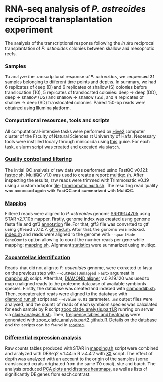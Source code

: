 # RNA-seq analysis of *P. astreoides* reciprocal transplantation experiment

The analysis of the transcriptional response following the *in situ* reciprocal transplantation of *P. astreoides* colonies between shallow and mesophotic reefs.

### Samples
To analyze the transcriptional response of *P. astreoides*, we sequenced 31 samples belonging to different time points and depths. In summary, we had 6 replicates of deep (D) and 6 replicates of shallow (S) colonies before translocation (T0), 5 replicates of translocated colonies: deep &rarr; deep (DD), deep &rarr; shallow (DS) and shallow &rarr; shallow (SS), and 4 replicates of shallow &rarr; deep (SD) translocated colonies. Paired 150-bp reads were obtained using Illumina platform. 

### Computational resources, tools and scripts
All computational-intensive tasks were performed on [Hive2](https://hivehpc.haifa.ac.il/) computer cluster of the Faculty of Natural Sciences at University of Haifa. Necessary tools were installed locally through miniconda using [this](https://docs.vultr.com/how-to-install-miniconda-on-ubuntu-22-04) guide. For each task, a slurm script was created and executed via `sbatch`. 

### [Quality control and filtering](https://github.com/talimass/Cayman-translocation/tree/main/RNAseq_analysis/QC_Filtering) 
The initial QC analysis of raw data was performed using FastQC v0.12.1: [fastqc.sh](https://github.com/talimass/Cayman-translocation/blob/main/RNAseq_analysis/QC_Filtering/fastqc.sh). MultiQC v1.0 was used to create a report: [multiqc.sh](https://github.com/talimass/Cayman-translocation/blob/main/RNAseq_analysis/QC_Filtering/multiqc.sh). After inspecting the results, raw reads were trimmed with Trimmomatic v0.39 using a custom adaptor [file](https://github.com/talimass/Cayman-translocation/blob/main/RNAseq_analysis/QC_Filtering/Sequencing_adaptors.fasta): [trimmomatic.multi.sh](https://github.com/talimass/Cayman-translocation/blob/main/RNAseq_analysis/QC_Filtering/trimmomatic.multi.sh). The resulting read quality was accessed again with FastQC and summarized with MultiQC. 

### [Mapping](https://github.com/talimass/Cayman-translocation/tree/main/RNAseq_analysis/Mapping)
Filtered reads were aligned to *P. astreoides* genome [SRR19144705](https://www.ncbi.nlm.nih.gov/sra/?term=SRR19144705) using STAR v2.7.10b mapper. Firstly, genome index was created using genome fasta file and gff3 [annotation](https://osf.io/f7sc5) file. For that, gff3 file was converted to gtf using gffread v0.12.7: [gffread.sh](https://github.com/talimass/Cayman-translocation/blob/main/RNAseq_analysis/Mapping/gffread.sh). After that, the genome was indexed: [index.sh](https://github.com/talimass/Cayman-translocation/blob/main/RNAseq_analysis/Mapping/index.sh) and reads were aligned to the genome with  `--quantMode GeneCounts` option allowing to count the number reads per gene while mapping: [mapping.sh](https://github.com/talimass/Cayman-translocation/blob/main/RNAseq_analysis/Mapping/mapping.sh). Alignment [statistics](https://github.com/talimass/Cayman-translocation/blob/main/RNAseq_analysis/Mapping/results/multiqc.star_report.html) were summarized using multiqc.   

### [Zooxantellae identification](https://github.com/talimass/Cayman-translocation/tree/main/RNAseq_analysis/Zoox_identification)
Reads, that did not align to *P. astreoides* genome, were extracted to fasta on the previous step with `--outReadsUnmapped Fastx` argument in [mapping.sh](https://github.com/talimass/Cayman-translocation/blob/main/RNAseq_analysis/Mapping/mapping.sh) script. After that, [DIAMOND aligner](https://github.com/bbuchfink/diamond) v.0.9.19.120 was used to map unaligned reads to the proteome database of available symbionts species. Firstly, the database was created and indexed with [diamonddb.sh](https://github.com/talimass/Cayman-translocation/blob/main/RNAseq_analysis/Zoox_identification/diamonddb.sh). Then, concatenated reads were aligned to the database with [diamond.run.sh](https://github.com/talimass/Cayman-translocation/blob/main/RNAseq_analysis/Zoox_identification/diamond.run.sh) script and `--evalue 0.01` parameter. `.m8` output files were analysed, and the counts of reads of each symbiont species was calculated for each sample by R script [zoox_clade_analysis.part1.R](https://github.com/talimass/Cayman-translocation/blob/main/RNAseq_analysis/Zoox_identification/zoox_clade_analysis.part1.R) running on server via [clade.analysis.R.sh](https://github.com/talimass/Cayman-translocation/blob/main/RNAseq_analysis/Zoox_identification/clade.analysis.R.sh). Then, [frequency tables and heatmaps](https://github.com/talimass/Cayman-translocation/tree/main/RNAseq_analysis/Zoox_identification/results) were generated with [zoox_clade_analysis.part2.github.R](https://github.com/talimass/Cayman-translocation/blob/main/RNAseq_analysis/Zoox_identification/zoox_clade_analysis.part2.github.R). Details on the database and the scripts can be found in [readme](https://github.com/talimass/Cayman-translocation/blob/main/RNAseq_analysis/Zoox_identification/README.md).

### [Differential expression analysis](https://github.com/talimass/Cayman-translocation/tree/main/RNAseq_analysis/DE_analysis)
Raw counts tables produced with STAR in [mapping.sh](https://github.com/talimass/Cayman-translocation/blob/main/RNAseq_analysis/Mapping/mapping.sh) script were combined and analyzed with DESeq2 v.1.44 in R v.4.4.2 with [XX]() script. The effect of depth was analyzed with an account to the origin of the samples (some translocated corals originated from the same T0 coral), site and batch. The analysis produced [PCA plots and distance heatmaps](https://github.com/talimass/Cayman-translocation/tree/main/RNAseq_analysis/DE_analysis/results), as well as lists of significantly DE genes from each contrast.   
